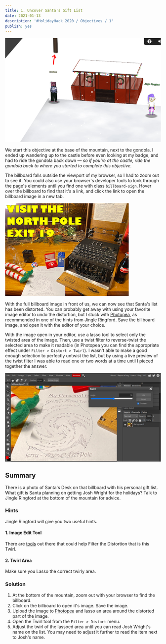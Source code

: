 ```yaml
---
title: 1. Uncover Santa's Gift List
date: 2021-01-13
description: '#HolidayHack 2020 / Objectives / 1'
publish: yes
---
```


![Zach and Jingle Ringford next to the gondola at the base of the mountain.](./o1-landing.png)

We start this objective at the base of the mountain, next to the gondola. I ended up wandering up to the castle before even looking at my badge, and had to ride the gondola back down &mdash; _so if you're at the castle, ride the gondola back to where you started to complete this objective._

The billboard falls outside the viewport of my browser, so I had to zoom out to see it. You could also use your browser's developer tools to look through the page's elements until you find one with class `billboard-sign`. Hover over the billboard to find that it's a link, and click the link to open the billboard image in a new tab.

![A small rendering of the billboard image. Best to get the full-size one from the game.](./o1-billboard-small.png)

With the full billboard image in front of us, we can now see that Santa's list has been distorted. You can probably get away with using your favorite image editor to undo the distortion, but I stuck with [Photopea](https://www.photopea.com/), as recommended in one of the hints from Jingle Ringford. Save the billboard image, and open it with the editor of your choice.

With the image open in your editor, use a lasso tool to select only the twisted area of the image. Then, use a twist filter to reverse-twist the selected area to make it readable (in Photopea you can find the appropriate effect under `Filter > Distort > Twirl`). I wasn't able to make a good enough selection to perfectly untwist the list, but by using a live preview of the twist filter I was able to read one or two words at a time until I pieced together the answer.

![Use the Twirl effect in Photopea to untwist the image.](./o1-photopea.png)

## Summary
There is a photo of Santa's Desk on that billboard with his personal gift list. What gift is Santa planning on getting Josh Wright for the holidays? Talk to Jingle Ringford at the bottom of the mountain for advice.


### Hints
Jingle Ringford will give you two useful hints.

#### 1. Image Edit Tool
There are [tools](https://www.photopea.com/) out there that could help Filter the Distortion that is this Twirl.


#### 2. Twirl Area
Make sure you Lasso the correct twirly area.



### Solution
1. At the bottom of the mountain, zoom out with your browser to find the billboard.
2. Click on the billboard to open it's image. Save the image.
3. Upload the image to [Photopea](https://www.photopea.com/) and lasso an area around the distorted part of the image.
4. Open the Twirl tool from the `Filter > Distort` menu.
5. Adjust the twirl of the lassoed area until you can read Josh Wright's name on the list. You may need to adjust it further to read the item next to Josh's name.
